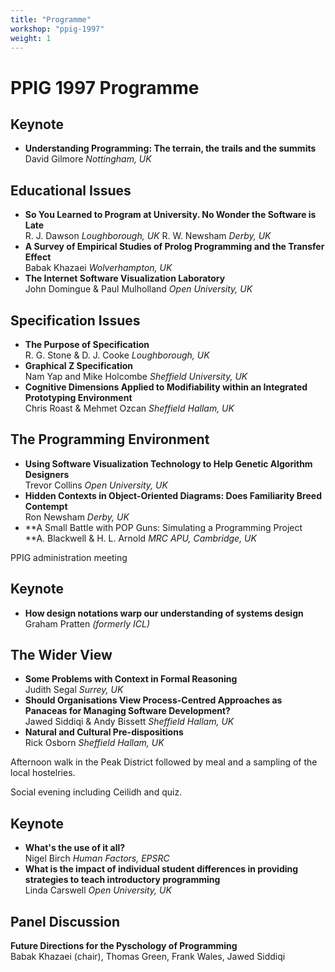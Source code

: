 ```yaml
---
title: "Programme" 
workshop: "ppig-1997"
weight: 1
---
```


PPIG 1997 Programme
===================

Keynote
-------

*   **Understanding Programming: The terrain, the trails and the summits**  
    David Gilmore _Nottingham, UK_

Educational Issues
------------------

*   **So You Learned to Program at University. No Wonder the Software is Late**  
    R. J. Dawson _Loughborough, UK_ R. W. Newsham _Derby, UK_
*   **A Survey of Empirical Studies of Prolog Programming and the Transfer Effect**  
    Babak Khazaei _Wolverhampton, UK_
*   **The Internet Software Visualization Laboratory**  
    John Domingue & Paul Mulholland _Open University, UK_

Specification Issues
--------------------

*   **The Purpose of Specification**  
    R. G. Stone & D. J. Cooke _Loughborough, UK_
*   **Graphical Z Specification**  
    Nam Yap and Mike Holcombe _Sheffield University, UK_
*   **Cognitive Dimensions Applied to Modifiability within an Integrated Prototyping Environment**  
    Chris Roast & Mehmet Ozcan _Sheffield Hallam, UK_

The Programming Environment
---------------------------

*   **Using Software Visualization Technology to Help Genetic Algorithm Designers**  
    Trevor Collins _Open University, UK_
*   **Hidden Contexts in Object-Oriented Diagrams: Does Familiarity Breed Contempt**  
    Ron Newsham _Derby, UK_
*   **A Small Battle with POP Guns: Simulating a Programming Project  
    ​**A. Blackwell & H. L. Arnold _MRC APU, Cambridge, UK_

PPIG administration meeting

Keynote
-------

*   **How design notations warp our understanding of systems design**  
    Graham Pratten _(formerly ICL)_

The Wider View
--------------

*   **Some Problems with Context in Formal Reasoning**  
    Judith Segal _Surrey, UK_
*   **Should Organisations View Process-Centred Approaches as Panaceas for Managing Software Development?**  
    Jawed Siddiqi & Andy Bissett _Sheffield Hallam, UK_
*   **Natural and Cultural Pre-dispositions**  
    Rick Osborn _Sheffield Hallam, UK_

Afternoon walk in the Peak District followed by meal and a sampling of the local hostelries.

Social evening including Ceilidh and quiz.

Keynote
-------

*   **What's the use of it all?**  
    Nigel Birch _Human Factors, EPSRC_
*   **What is the impact of individual student differences in providing strategies to teach introductory programming**  
    Linda Carswell _Open University, UK_

Panel Discussion
----------------

**Future Directions for the Pyschology of Programming**  
Babak Khazaei (chair), Thomas Green, Frank Wales, Jawed Siddiqi

